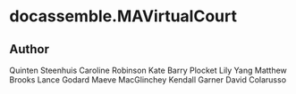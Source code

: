 # docassemble.MAVirtualCourt



## Author

Quinten Steenhuis
Caroline Robinson
Kate Barry
Plocket
Lily Yang
Matthew Brooks
Lance Godard
Maeve MacGlinchey
Kendall Garner
David Colarusso